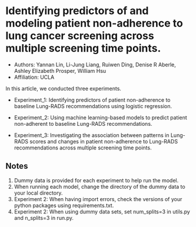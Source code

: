 # Identifying predictors of and modeling patient non-adherence to lung cancer screening across multiple screening time points.
*  Authors: Yannan Lin, Li-Jung Liang, Ruiwen Ding, Denise R Aberle, Ashley Elizabeth Prosper, William Hsu
* Affiliation: UCLA

In this article, we conducted three experiments.

* Experiment_1: Identifying predictors of patient non-adherence to baseline Lung-RADS recommendations using logistic regression.

* Experiment_2: Using machine learning-based models to predict patient non-adherent to baseline Lung-RADS recommendations.

* Experiment_3: Investigating the association between patterns in Lung-RADS scores and changes in patient non-adherence to Lung-RADS recommendations across multiple screening time points.

## Notes ##
1. Dummy data is provided for each experiment to help run the model.
2. When running each model, change the directory of the dummy data to your local directory.
3. Experiment 2: When having import errors, check the versions of your python packages using requirements.txt.
4. Experiment 2: When using dummy data sets, set num_splits=3 in utils.py and n_splits=3 in run.py.
